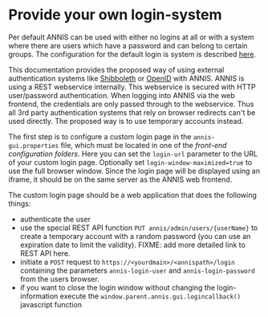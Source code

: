 # Provide your own login-system

Per default ANNIS can be used with either no logins at all or with a system where there are users which have a password and can belong to certain groups. The configuration for the default login is system is described [here](user.md).

This documentation provides the proposed way of using external authentication systems like [Shibboleth](http://shibboleth.net/) or [OpenID](http://openid.net/) with ANNIS. ANNIS is using a REST webservice internally. 
This webservice is secured with HTTP user/password authentication. When logging into ANNIS via the web frontend, the credentials are
only passed through to the webservice. Thus all 3rd party authentication systems that rely on
browser redirects can't be used directly. The proposed way is to use temporary accounts instead.

The first step is to configure a custom login page in the `annis-gui.properties` file, which must be located in one of the *front-end configuration folders*. Here you can set the `login-url` parameter to the URL of your custom login page. Optionally set `login-window-maximized=true` to use the full browser window. Since the login page will be displayed using an iframe, it should be on the same server as the ANNIS web frontend.

The custom login page should be a web application that does the following things:
- authenticate the user
- use the special REST API function `PUT annis/admin/users/{userName}` to create a temporary account with a random password (you can use an expiration date to limit the validity). 
FIXME: add more detailed link to REST API here.
- initiate a `POST` request to `https://<yourdmain>/<annispath>/login` containing the parameters `annis-login-user` and `annis-login-password` from the users browser.
- if you want to close the login window without changing the login-information execute the `window.parent.annis.gui.logincallback()` javascript function